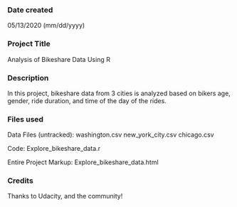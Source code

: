 ### Date created
05/13/2020 (mm/dd/yyyy)

### Project Title
Analysis of Bikeshare Data Using R

### Description
In this project, bikeshare data from 3 cities is analyzed based on bikers age,
gender, ride duration, and time of the day of the rides.

### Files used
Data Files (untracked):
washington.csv
new_york_city.csv
chicago.csv

Code:
Explore_bikeshare_data.r

Entire Project Markup:
Explore_bikeshare_data.html

### Credits
Thanks to Udacity, and the community!
